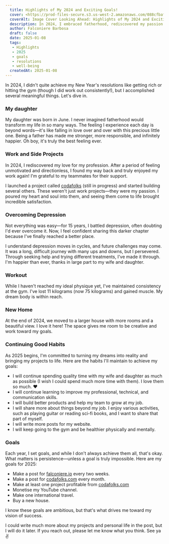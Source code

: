 ```yaml
---
  title: Highlights of My 2024 and Exciting Goals!
  cover: <https://prod-files-secure.s3.us-west-2.amazonaws.com/088cfbaf-eb21-48cb-b10c-f283bff6d62f/4dee7c52-c761-4724-af07-5e6ecc307a5f/Astronaut-Headshot-Closeup.jpeg?X-Amz-Algorithm=AWS4-HMAC-SHA256&X-Amz-Content-Sha256=UNSIGNED-PAYLOAD&X-Amz-Credential=ASIAZI2LB466ZLT5NJRH%2F20250215%2Fus-west-2%2Fs3%2Faws4_request&X-Amz-Date=20250215T214557Z&X-Amz-Expires=3600&X-Amz-Security-Token=IQoJb3JpZ2luX2VjECYaCXVzLXdlc3QtMiJHMEUCID8nBBPedlYR8t8x67LYzEf8zjO6hRXdolAoDV%2FTk0MnAiEAtZfiiZyDBaG42jKz1ugW%2F8BmDM4HmigSKjnrtLBlo4kq%2FwMITxAAGgw2Mzc0MjMxODM4MDUiDH2uoUs0Ll%2FQg%2BOLbircA%2F75gVnWcx4mczWQwUy9G1UJlvUOM7ONKlbCUH9IHuHcwbnitAuRMvj%2B06lzZ%2BYS6Dcjo5wAH07lH4brn3HAywMQv5pF6xiSgHpXpkE18bYtFf0zeIzgAXjsRyzPLnI3QZc%2FPQkMYyOKd2f6EYvmqXK8eeMtCdtiNNGSLYTGOT28hCHz4DaV7iI17FA0zsdUSxmd56uEF3QjzVRPxhY2Dq5ArY6wSTcF2WJM8Je49WWyiXx9JStL3oW5kJvBM7SOmG7acux63oZ4DEfKR2S%2FkEOzXAg%2B19Nh0SlE6LeduubKcy%2B6OYWIsx%2BM%2FT7UlMsVDNIJhPCx4Bu6oT0dLqvCigyUSur%2FHD7EhVgixLJmuKLZdHaCHJV3xDRMd39vyaC6lOSVd3OLWHVhIM%2FNoOa91x1YYau6KGc%2Bu2sAPjlGfDDc%2FFkUEi2fwhQ0K1hhxLUBJSdH6V8tsRKsWmjtOIlg0wuQtiRHuTDYqNKtze%2BXrtmPsK1NaE3cwbWaQUBKE2sHXD8Ah3HbYk43mCrtv8wGq%2BRUF5uC8l935M9EmA4%2FSGFs2b3Ln%2BGVYPe5RSdKJlYlsCcMP3xiKwR6EVxDAqsd8aq2QE6e6Ftr33r35VQCccfkluqcKh8Zkn0BwrUVMImQxL0GOqUBTXA%2Bw9rGacy5ikTAL8y%2B4QyELzgeLD1sVSM8oyVsn1QqsLVPFzsi3bG02K0hq9r4%2FOKdnaO5a4Oj5kPyxW40tjDEpeNkicjduWrH1Fx%2FUmQcUe3DoQlloNKkAUa%2BHad%2BXcCOOK9EGoNOU9GNn2J%2FhCkHAYamtKwfu5w8OFzLeYmdemRm%2Bc7HNWn79ZJn1eQZRNwXvnWKafYSV93dg9OgGEAQvyuH&X-Amz-Signature=62faf5cb3c9d672fe22e2a70a9bd9b06b314750f99d0904817bc4b554f584848&X-Amz-SignedHeaders=host&x-id=GetObject>
  coverAlt: Image Cover Looking Ahead: Highlights of My 2024 and Exciting Goals!
  description: In 2024, I embraced fatherhood, rediscovered my passion for work, and overcame depression. I maintained a consistent gym routine, moved to a new home, and set ambitious goals for 2025, including regular blogging and monetizing projects.
  author: Falconiere Barbosa
  draft: false
  date: 2025-01-08
  tags:
   - Highlights
   - 2025
   - goals
   - resolutions
   - well-being
  createdAt: 2025-01-08
---
```

  


In 2024, I didn't quite achieve my New Year's resolutions like getting rich or hitting the gym (though I did work out consistently!), but I accomplished several meaningful things. Let's dive in.


### My daughter


My daughter was born in June. I never imagined fatherhood would transform my life in so many ways. The feeling I experience each day is beyond words—it's like falling in love over and over with this precious little one. Being a father has made me stronger, more responsible, and infinitely happier. Oh boy, it's truly the best feeling ever.


### Work and Side Projects


In 2024, I rediscovered my love for my profession. After a period of feeling unmotivated and directionless, I found my way back and truly enjoyed my work again! I'm grateful to my teammates for their support.


I launched a project called [codafolks](https://codafolks.com/) (still in progress) and started building several others. These weren't just work projects—they were my passion. I poured my heart and soul into them, and seeing them come to life brought incredible satisfaction.


### Overcoming Depression


Not everything was easy—for 15 years, I battled depression, often doubting I'd ever overcome it. Now, I feel confident sharing this darker chapter because I've finally reached a better place.


I understand depression moves in cycles, and future challenges may come. It was a long, difficult journey with many ups and downs, but I persevered. Through seeking help and trying different treatments, I've made it through. I'm happier than ever, thanks in large part to my wife and daughter.


### Workout


While I haven't reached my ideal physique yet, I've maintained consistency at the gym. I've lost 11 kilograms (now 75 kilograms) and gained muscle. My dream body is within reach.


### New Home


At the end of 2024, we moved to a larger house with more rooms and a beautiful view. I love it here! The space gives me room to be creative and work toward my goals.


### Continuing Good Habits


As 2025 begins, I'm committed to turning my dreams into reality and bringing my projects to life. Here are the habits I'll maintain to achieve my goals:

- I will continue spending quality time with my wife and daughter as much as possible (I wish I could spend much more time with them). I love them so much. ❤️
- I will continue learning to improve my professional, technical, and communication skills.
- I will build better products and help my team to grow at my job.
- I will share more about things beyond my job. I enjoy various activities, such as playing guitar or reading sci-fi books, and I want to share that part of myself.
- I will write more posts for my website.
- I will keep going to the gym and be healthier physically and mentally.

### Goals


Each year, I set goals, and while I don't always achieve them all, that's okay. What matters is persistence—unless a goal is truly impossible. Here are my goals for 2025:

- Make a post for [falconiere.io](http://falconiere.io/) every two weeks.
- Make a post for [codafolks.com](http://codafolks.com/) every month.
- Make at least one project profitable from [codafolks.com](http://codafolks.com/)
- Monetise my YouTube channel.
- Make one international travel.
- Buy a new house.

I know these goals are ambitious, but that's what drives me toward my vision of success.


I could write much more about my projects and personal life in the post, but I will do it later. If you reach out, please let me know what you think. See ya ✌

